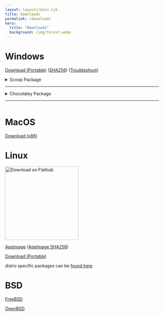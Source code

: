 ```yaml
---
layout: layouts/main.njk
title: Downloads
permalink: /download/
hero:
  title: "Downloads"
  background: /img/forest.webp
---
```


<div class="cards">
  <div class="card">
    <h1>Windows</h1>
    <p><a class="button" href="https://packages.polymc.org/latest/win32/win32.zip">Download (Portable)</a>
    (<a href="https://packages.polymc.org/latest/win32/win32.zip.sha256">SHA256</a>) (<a href="{{ '/wiki/installing/windows/' | url }}">Troubleshoot</a>)
    </p>
    <details>
      <summary>
        Scoop Package
        <hr>
      </summary>
    <pre><code>scoop bucket add games
scoop install polymc</code></pre>
    </details>
    <details>
      <summary>
        Chocolatey Package
        <hr>
      </summary>
    <pre><code>choco install polymc</code></pre>
    </details>
  </div>
  <div class="card">
    <h1>MacOS</h1>
    <p><a class="button" href="https://github.com/PolyMC/PolyMC/actions">Download (x86)</a></p>
  </div>
  <div class="card">
    <h1>Linux</h1>
    <p><a href='https://flathub.org/apps/details/org.polymc.PolyMC'><img width='240' alt='Download on Flathub' src='https://flathub.org/assets/badges/flathub-badge-en.png'/></a></p>
    <p><a class="button" href="https://packages.polymc.org/latest/appimage/" >AppImage</a>
    (<a href="https://packages.polymc.org/latest/appimage/PolyMC-latest-x86_64.AppImage.sha256">AppImage SHA256</a>)</p>
    <p><a class="button" href="https://github.com/PolyMC/PolyMC/actions" >Download (Portable)</a></p>
    <p>distro specific packages can be <a href="{{ '../wiki/installing/' | url}}">found here</a></p>
  </div>
  <div class="card">
    <h1>BSD</h1>
    <p><a class="button" href="{{ '/wiki/installing/free-bsd/' | url }}">FreeBSD</a></p>
    <p><a class="button" href="{{ '/wiki/installing/open-bsd/' | url }}">OpenBSD</a></p>
  </div>
</div>
